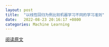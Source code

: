 ```yaml
---
layout: post
title:  "以线性回归为例比较机器学习不同的学习准则"
date:   2022-08-23 20:16:17 +0800
categories: Machine Learning
---
```

[阅读原文](http://cdn.constantine3.cn/TakeLinearRegressionAsAnExampleToCompareDifferentLearningCriteriaForML.pdf)
